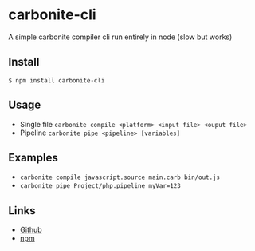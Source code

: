 # carbonite-cli

A simple carbonite compiler cli run entirely in node (slow but works)

## Install
`$ npm install carbonite-cli`

## Usage
* Single file `carbonite compile <platform> <input file> <ouput file>`
* Pipeline `carbonite pipe <pipeline> [variables]`

## Examples
* `carbonite compile javascript.source main.carb bin/out.js`
* `carbonite pipe Project/php.pipeline myVar=123`

## Links
* [Github](https://github.com/Echorial/carbonite-cli)
* [npm](https://www.npmjs.com/package/carbonite-cli)
